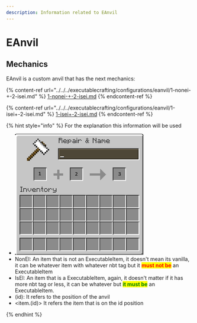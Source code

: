 ```yaml
---
description: Information related to EAnvil
---
```


# EAnvil

## Mechanics

EAnvil is a custom anvil that has the next mechanics:

{% content-ref url="../../../executablecrafting/configurations/eanvil/1-nonei-+-2-isei.md" %}
[1-nonei-+-2-isei.md](../../../executablecrafting/configurations/eanvil/1-nonei-+-2-isei.md)
{% endcontent-ref %}

{% content-ref url="../../../executablecrafting/configurations/eanvil/1-isei+-2-isei.md" %}
[1-isei+-2-isei.md](../../../executablecrafting/configurations/eanvil/1-isei+-2-isei.md)
{% endcontent-ref %}

{% hint style="info" %}
For the explanation this information will be used

* ![](<../../../.gitbook/assets/image (1) (1) (1) (1) (1).png>)
* NonEI: An item that is not an ExecutableItem, it doesn't mean its vanilla, it can be whatever item with whatever nbt tag but it <mark style="color:red;">**must not be**</mark> an ExecutableItem
* IsEI: An item that is a ExecutableItem, again, it doesn't matter if it has more nbt tag or less, it can be whatever but <mark style="color:green;">**it must be**</mark> an ExecutableItem.
* (id): It refers to the position of the anvil
* \<item.(id)> It refers the item that is on the id position


{% endhint %}
